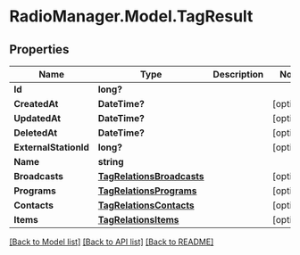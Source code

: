 # RadioManager.Model.TagResult
## Properties

Name | Type | Description | Notes
------------ | ------------- | ------------- | -------------
**Id** | **long?** |  | 
**CreatedAt** | **DateTime?** |  | [optional] 
**UpdatedAt** | **DateTime?** |  | [optional] 
**DeletedAt** | **DateTime?** |  | [optional] 
**ExternalStationId** | **long?** |  | [optional] 
**Name** | **string** |  | 
**Broadcasts** | [**TagRelationsBroadcasts**](TagRelationsBroadcasts.md) |  | [optional] 
**Programs** | [**TagRelationsPrograms**](TagRelationsPrograms.md) |  | [optional] 
**Contacts** | [**TagRelationsContacts**](TagRelationsContacts.md) |  | [optional] 
**Items** | [**TagRelationsItems**](TagRelationsItems.md) |  | [optional] 

[[Back to Model list]](../README.md#documentation-for-models) [[Back to API list]](../README.md#documentation-for-api-endpoints) [[Back to README]](../README.md)

